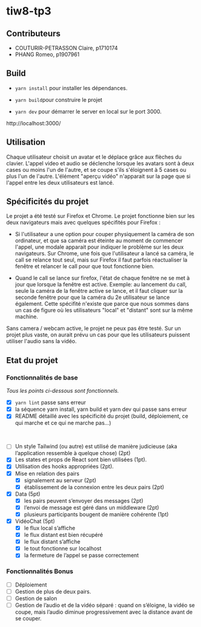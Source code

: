 # tiw8-tp3

## Contributeurs

- COUTURIR-PETRASSON Claire, p1710174
- PHANG Romeo, p1907961

## Build

- `yarn install` pour installer les dépendances.

- `yarn build`pour construire le projet

- `yarn dev` pour démarrer le server en local sur le port 3000.

http://localhost:3000/

## Utilisation

Chaque utilisateur choisit un avatar et le déplace grâce aux flèches du clavier.
L'appel video et audio se déclenche lorsque les avatars sont à deux cases ou moins l'un de l'autre, et se coupe s'ils s'éloignent à 5 cases ou plus l'un de l'autre.
L'élément "aperçu vidéo" n'apparait sur la page que si l'appel entre les deux utilisateurs est lancé.

## Spécificités du projet

Le projet a été testé sur Firefox et Chrome. Le projet fonctionne bien sur les deux navigateurs mais avec quelques spécifités pour Firefox :

- Si l'utilisateur a une option pour couper physiquement la caméra de son ordinateur, et que sa caméra est éteinte au moment de commencer l'appel, une modale apparait pour indiquer le problème sur les deux navigateurs. Sur Chrome, une fois que l'utilisateur a lancé sa caméra, le call se relance tout seul, mais sur Firefox il faut parfois réactualiser la fenêtre et relancer le call pour que tout fonctionne bien.

- Quand le call se lance sur firefox, l'état de chaque fenêtre ne se met à jour que lorsque la fenêtre est active. Exemple: au lancement du call, seule la caméra de la fenêtre active se lance, et il faut cliquer sur la seconde fenêtre pour que la caméra du 2e utilisateur se lance également. Cette spécifité n'existe que parce que nous sommes dans un cas de figure où les utilisateurs "local" et "distant" sont sur la même machine.

Sans camera / webcam active, le projet ne peux pas être testé. Sur un projet plus vaste, on aurait prévu un cas pour que les utilisateurs puissent utiliser l'audio sans la vidéo.

## Etat du projet

### Fonctionnalités de base

*Tous les points ci-dessous sont fonctionnels.*

- [X] `yarn lint` passe sans erreur
- [X] la séquence yarn install, yarn build et yarn dev qui passe sans erreur
- [X] README détaillé avec les spécificité du projet (build, déploiement, ce qui marche et ce qui ne marche pas…)
</br>

- [ ] Un style Tailwind (ou autre) est utilisé de manière judicieuse (aka l’application ressemble à quelque chose) (2pt)
- [X] Les states et props de React sont bien utilisées (1pt).
- [X] Utilisation des hooks appropriées (2pt).
- [X] Mise en relation des pairs
  - [X] signalement au serveur (2pt)
  - [X] établissement de la connexion entre les deux pairs (2pt)
- [X] Data (5pt)
  - [X] les pairs peuvent s’envoyer des messages (2pt)
  - [X] l’envoi de message est géré dans un middleware (2pt)
  - [X] plusieurs participants bougent de manière cohérente (1pt)
- [X] VidéoChat (5pt)
  - [X] le flux local s’affiche
  - [X] le flux distant est bien récupéré
  - [X] le flux distant s’affiche
  - [X] le tout fonctionne sur localhost
  - [X] la fermeture de l’appel se passe correctement

### Fonctionnalités Bonus

- [ ] Déploiement
- [ ] Gestion de plus de deux pairs.
- [ ] Gestion de salon
- [ ] Gestion de l’audio et de la vidéo séparé : quand on s’éloigne, la vidéo se coupe, mais l’audio diminue progressivement avec la distance avant de se couper.
